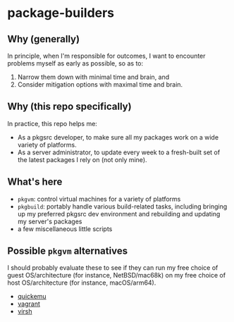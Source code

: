 # package-builders

## Why (generally)

In principle, when I'm responsible for outcomes, I want to encounter problems myself as early as possible, so as to:

1. Narrow them down with minimal time and brain, and
2. Consider mitigation options with maximal time and brain.

## Why (this repo specifically)

In practice, this repo helps me:

- As a pkgsrc developer, to make sure all my packages work on a wide variety of platforms.
- As a server administrator, to update every week to a fresh-built set of the latest packages I rely on (not only mine).

## What's here

- `pkgvm`: control virtual machines for a variety of platforms
- `pkgbuild`: portably handle various build-related tasks, including bringing up my preferred pkgsrc dev environment and rebuilding and updating my server's packages
- a few miscellaneous little scripts

## Possible `pkgvm` alternatives

I should probably evaluate these to see if they can run my free choice of guest OS/architecture (for instance, NetBSD/mac68k) on my free choice of host OS/architecture (for instance, macOS/arm64).

- [quickemu](https://github.com/quickemu-project/quickemu)
- [vagrant](https://developer.hashicorp.com/vagrant/docs/cli)
- [virsh](https://www.libvirt.org/manpages/virsh.html)
